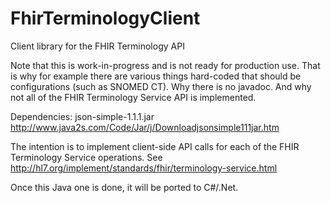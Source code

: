 # FhirTerminologyClient
Client library for the FHIR Terminology API

Note that this is work-in-progress and is not ready for production use. That is why for example there are various things hard-coded that should be configurations (such as SNOMED CT). Why there is no javadoc. And why not all of the FHIR Terminology Service API is implemented.

Dependencies: json-simple-1.1.1.jar http://www.java2s.com/Code/Jar/j/Downloadjsonsimple111jar.htm

The intention is to implement client-side API calls for each of the FHIR Terminology Service operations. See http://hl7.org/implement/standards/fhir/terminology-service.html

Once this Java one is done, it will be ported to C#/.Net.
